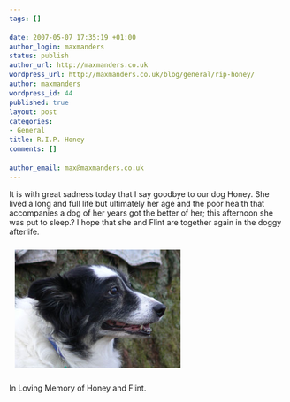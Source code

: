 ```yaml
--- 
tags: []

date: 2007-05-07 17:35:19 +01:00
author_login: maxmanders
status: publish
author_url: http://maxmanders.co.uk
wordpress_url: http://maxmanders.co.uk/blog/general/rip-honey/
author: maxmanders
wordpress_id: 44
published: true
layout: post
categories: 
- General
title: R.I.P. Honey
comments: []

author_email: max@maxmanders.co.uk
---
```

It is with great sadness today that I say goodbye to our dog Honey.  She lived a long and full life but ultimately her age and the poor health that accompanies a dog of her years got the better of her; this afternoon she was put to sleep.?  I hope that she and Flint are together again in the doggy afterlife.

<img src="/media/honey.jpg" title="Honey" alt="Honey" border="0" hspace="10" vspace="10" />

In Loving Memory of Honey and Flint.

